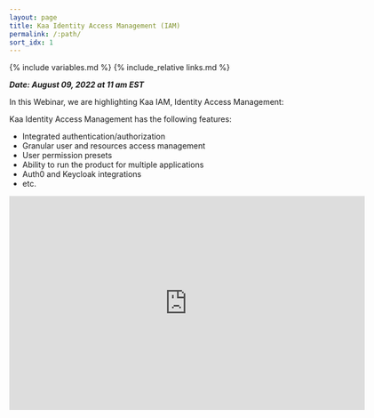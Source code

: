 ```yaml
---
layout: page
title: Kaa Identity Access Management (IAM)
permalink: /:path/
sort_idx: 1
---
```


{% include variables.md %}
{% include_relative links.md %}


***Date: August 09, 2022 at 11 am EST***


In this Webinar, we are highlighting Kaa IAM, Identity Access Management:

Kaa Identity Access Management has the following features: 

* Integrated authentication/authorization
* Granular user and resources access management
* User permission presets 
* Ability to run the product for multiple applications
* Auth0 and Keycloak integrations
* etc.

<div align="center">
  <iframe width="640" height="385" src="https://www.youtube.com/embed/6WG0zxtkI3w?si=okC24OD3sBXzOqZS" frameborder="0" allow="accelerometer; autoplay; encrypted-media; gyroscope; picture-in-picture" allowfullscreen></iframe>
</div>
